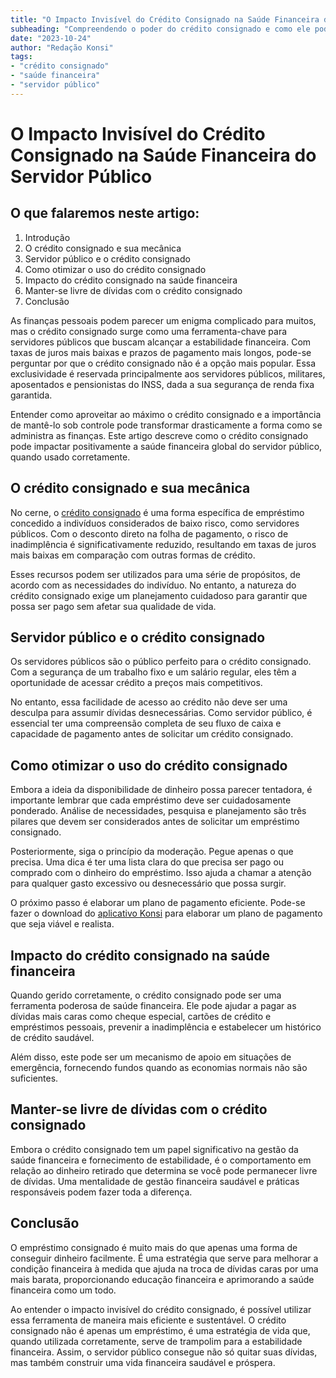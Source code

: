 ```yaml
---
title: "O Impacto Invisível do Crédito Consignado na Saúde Financeira do Servidor Público"
subheading: "Compreendendo o poder do crédito consignado e como ele pode transformar em sua vida financeira"
date: "2023-10-24"
author: "Redação Konsi"
tags:
- "crédito consignado"
- "saúde financeira"
- "servidor público"
---
```


# O Impacto Invisível do Crédito Consignado na Saúde Financeira do Servidor Público

## O que falaremos neste artigo:

1. Introdução
2. O crédito consignado e sua mecânica
3. Servidor público e o crédito consignado
4. Como otimizar o uso do crédito consignado
5. Impacto do crédito consignado na saúde financeira
6. Manter-se livre de dívidas com o crédito consignado
7. Conclusão

As finanças pessoais podem parecer um enigma complicado para muitos, mas o crédito consignado surge como uma ferramenta-chave para servidores públicos que buscam alcançar a estabilidade financeira. Com taxas de juros mais baixas e prazos de pagamento mais longos, pode-se perguntar por que o crédito consignado não é a opção mais popular. Essa exclusividade é reservada principalmente aos servidores públicos, militares, aposentados e pensionistas do INSS, dada a sua segurança de renda fixa garantida.

Entender como aproveitar ao máximo o crédito consignado e a importância de mantê-lo sob controle pode transformar drasticamente a forma como se administra as finanças. Este artigo descreve como o crédito consignado pode impactar positivamente a saúde financeira global do servidor público, quando usado corretamente.

## O crédito consignado e sua mecânica

No cerne, o [crédito consignado](https://konsi.com.br/postagens/por-que-o-crdito-consignado-a-melhor-escolha-para-servidores-pblicos.md) é uma forma específica de empréstimo concedido a indivíduos considerados de baixo risco, como servidores públicos. Com o desconto direto na folha de pagamento, o risco de inadimplência é significativamente reduzido, resultando em taxas de juros mais baixas em comparação com outras formas de crédito.

Esses recursos podem ser utilizados para uma série de propósitos, de acordo com as necessidades do indivíduo. No entanto, a natureza do crédito consignado exige um planejamento cuidadoso para garantir que possa ser pago sem afetar sua qualidade de vida.

## Servidor público e o crédito consignado

Os servidores públicos são o público perfeito para o crédito consignado. Com a segurança de um trabalho fixo e um salário regular, eles têm a oportunidade de acessar crédito a preços mais competitivos.

No entanto, essa facilidade de acesso ao crédito não deve ser uma desculpa para assumir dívidas desnecessárias. Como servidor público, é essencial ter uma compreensão completa de seu fluxo de caixa e capacidade de pagamento antes de solicitar um crédito consignado.

## Como otimizar o uso do crédito consignado

Embora a ideia da disponibilidade de dinheiro possa parecer tentadora, é importante lembrar que cada empréstimo deve ser cuidadosamente ponderado. Análise de necessidades, pesquisa e planejamento são três pilares que devem ser considerados antes de solicitar um empréstimo consignado.

Posteriormente, siga o princípio da moderação. Pegue apenas o que precisa. Uma dica é ter uma lista clara do que precisa ser pago ou comprado com o dinheiro do empréstimo. Isso ajuda a chamar a atenção para qualquer gasto excessivo ou desnecessário que possa surgir.

O próximo passo é elaborar um plano de pagamento eficiente. Pode-se fazer o download do [aplicativo Konsi](http://konsi.com.br/) para elaborar um plano de pagamento que seja viável e realista.

## Impacto do crédito consignado na saúde financeira

Quando gerido corretamente, o crédito consignado pode ser uma ferramenta poderosa de saúde financeira. Ele pode ajudar a pagar as dívidas mais caras como cheque especial, cartões de crédito e empréstimos pessoais, prevenir a inadimplência e estabelecer um histórico de crédito saudável. 

Além disso, este pode ser um mecanismo de apoio em situações de emergência, fornecendo fundos quando as economias normais não são suficientes. 

## Manter-se livre de dívidas com o crédito consignado

Embora o crédito consignado tem um papel significativo na gestão da saúde financeira e fornecimento de estabilidade, é o comportamento em relação ao dinheiro retirado que determina se você pode permanecer livre de dívidas. Uma mentalidade de gestão financeira saudável e práticas responsáveis ​​podem fazer toda a diferença.

## Conclusão

O empréstimo consignado é muito mais do que apenas uma forma de conseguir dinheiro facilmente. É uma estratégia que serve para melhorar a condição financeira à medida que ajuda na troca de dívidas caras por uma mais barata, proporcionando educação financeira e aprimorando a saúde financeira como um todo.

Ao entender o impacto invisível do crédito consignado, é possível utilizar essa ferramenta de maneira mais eficiente e sustentável. O crédito consignado não é apenas um empréstimo, é uma estratégia de vida que, quando utilizada corretamente, serve de trampolim para a estabilidade financeira. Assim, o servidor público consegue não só quitar suas dívidas, mas também construir uma vida financeira saudável e próspera.